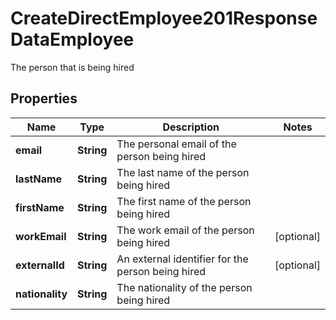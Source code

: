 

# CreateDirectEmployee201ResponseDataEmployee

The person that is being hired

## Properties

| Name | Type | Description | Notes |
|------------ | ------------- | ------------- | -------------|
|**email** | **String** | The personal email of the person being hired |  |
|**lastName** | **String** | The last name of the person being hired |  |
|**firstName** | **String** | The first name of the person being hired |  |
|**workEmail** | **String** | The work email of the person being hired |  [optional] |
|**externalId** | **String** | An external identifier for the person being hired |  [optional] |
|**nationality** | **String** | The nationality of the person being hired |  |



